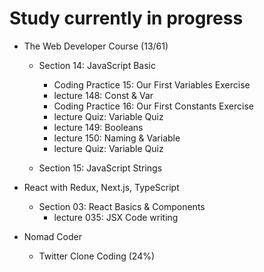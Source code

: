 # Study currently in progress

  - The Web Developer Course (13/61)
    - Section 14: JavaScript Basic
      - Coding Practice 15: Our First Variables Exercise
      - lecture 148: Const & Var
      - Coding Practice 16: Our First Constants Exercise
      - lecture Quiz: Variable Quiz
      - lecture 149: Booleans
      - lecture 150: Naming & Variable
      - lecture Quiz: Variable Quiz

    - Section 15: JavaScript Strings
      
  - React with Redux, Next.js, TypeScript
    - Section 03: React Basics & Components
      - lecture 035: JSX Code writing

  - Nomad Coder
    - Twitter Clone Coding (24%)
